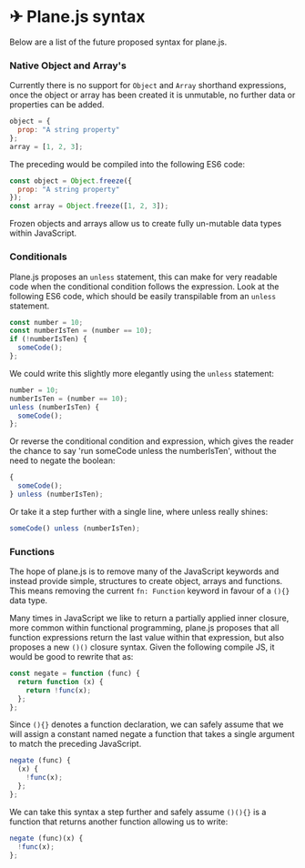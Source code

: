 # ✈ Plane.js syntax

Below are a list of the future proposed syntax for plane.js.

### Native Object and Array's

Currently there is no support for `Object` and `Array` shorthand expressions, once the object or array has been created it is unmutable, no further data or properties can be added.

```javascript
object = {
  prop: "A string property"
};
array = [1, 2, 3];
```

The preceding would be compiled into the following ES6 code:

```javascript
const object = Object.freeze({
  prop: "A string property"
});
const array = Object.freeze([1, 2, 3]);
```

Frozen objects and arrays allow us to create fully un-mutable data types within JavaScript.

### Conditionals

Plane.js proposes an `unless` statement, this can make for very readable code when the conditional condition follows the expression. Look at the following ES6 code, which should be easily transpilable from an `unless` statement.

```javascript
const number = 10;
const numberIsTen = (number == 10);
if (!numberIsTen) {
  someCode();
};
```

We could write this slightly more elegantly using the `unless` statement:

```javascript
number = 10;
numberIsTen = (number == 10);
unless (numberIsTen) {
  someCode();
};
```

Or reverse the conditional condition and expression, which gives the reader the chance to say 'run someCode unless the numberIsTen', without the need to negate the boolean:

```javascript
{
  someCode();
} unless (numberIsTen);
```

Or take it a step further with a single line, where unless really shines:

```javascript
someCode() unless (numberIsTen);
```

### Functions

The hope of plane.js is to remove many of the JavaScript keywords and instead provide simple, structures to create object, arrays and functions. This means removing the current `fn: Function` keyword in favour of a `(){}` data type.

Many times in JavaScript we like to return a partially applied inner closure, more common within functional programming, plane.js proposes that all function expressions return the last value within that expression, but also proposes a new `()()` closure syntax. Given the following compile JS, it would be good to rewrite that as:

```javascript
const negate = function (func) {
  return function (x) {
    return !func(x);
  };
};
```
Since `(){}` denotes a function declaration, we can safely assume that we will assign a constant named negate a function that takes a single argument to match the preceding JavaScript.

```javascript
negate (func) {
  (x) {
    !func(x);
  };
};
```

We can take this syntax a step further and safely assume `()(){}` is a function that returns another function allowing us to write:

```javascript
negate (func)(x) {
  !func(x);
};
```
